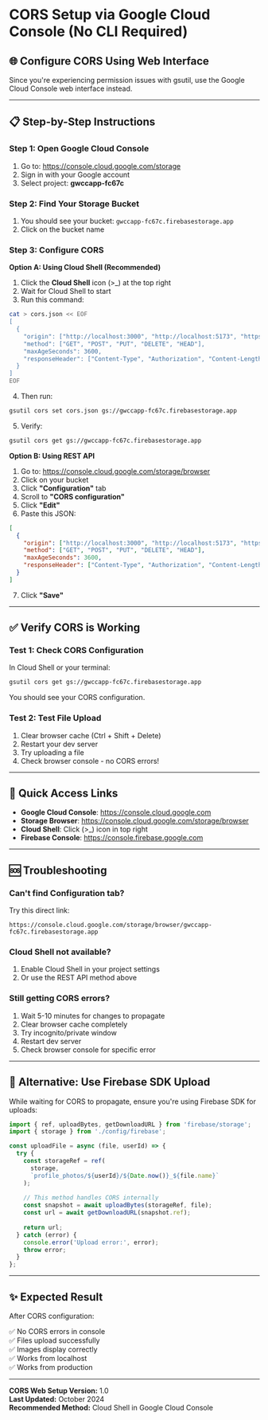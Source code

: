 # CORS Setup via Google Cloud Console (No CLI Required)

## 🌐 Configure CORS Using Web Interface

Since you're experiencing permission issues with gsutil, use the Google Cloud Console web interface instead.

---

## 📋 Step-by-Step Instructions

### **Step 1: Open Google Cloud Console**

1. Go to: https://console.cloud.google.com/storage
2. Sign in with your Google account
3. Select project: **gwccapp-fc67c**

### **Step 2: Find Your Storage Bucket**

1. You should see your bucket: `gwccapp-fc67c.firebasestorage.app`
2. Click on the bucket name

### **Step 3: Configure CORS**

**Option A: Using Cloud Shell (Recommended)**

1. Click the **Cloud Shell** icon (>_) at the top right
2. Wait for Cloud Shell to start
3. Run this command:

```bash
cat > cors.json << EOF
[
  {
    "origin": ["http://localhost:3000", "http://localhost:5173", "https://gwccapp-fc67c.web.app", "https://gwccapp-fc67c.firebaseapp.com"],
    "method": ["GET", "POST", "PUT", "DELETE", "HEAD"],
    "maxAgeSeconds": 3600,
    "responseHeader": ["Content-Type", "Authorization", "Content-Length", "User-Agent", "X-Requested-With"]
  }
]
EOF
```

4. Then run:

```bash
gsutil cors set cors.json gs://gwccapp-fc67c.firebasestorage.app
```

5. Verify:

```bash
gsutil cors get gs://gwccapp-fc67c.firebasestorage.app
```

**Option B: Using REST API**

1. Go to: https://console.cloud.google.com/storage/browser
2. Click on your bucket
3. Click **"Configuration"** tab
4. Scroll to **"CORS configuration"**
5. Click **"Edit"**
6. Paste this JSON:

```json
[
  {
    "origin": ["http://localhost:3000", "http://localhost:5173", "https://gwccapp-fc67c.web.app", "https://gwccapp-fc67c.firebaseapp.com"],
    "method": ["GET", "POST", "PUT", "DELETE", "HEAD"],
    "maxAgeSeconds": 3600,
    "responseHeader": ["Content-Type", "Authorization", "Content-Length", "User-Agent", "X-Requested-With"]
  }
]
```

7. Click **"Save"**

---

## ✅ Verify CORS is Working

### **Test 1: Check CORS Configuration**

In Cloud Shell or your terminal:

```bash
gsutil cors get gs://gwccapp-fc67c.firebasestorage.app
```

You should see your CORS configuration.

### **Test 2: Test File Upload**

1. Clear browser cache (Ctrl + Shift + Delete)
2. Restart your dev server
3. Try uploading a file
4. Check browser console - no CORS errors!

---

## 🎯 Quick Access Links

- **Google Cloud Console**: https://console.cloud.google.com
- **Storage Browser**: https://console.cloud.google.com/storage/browser
- **Cloud Shell**: Click (>_) icon in top right
- **Firebase Console**: https://console.firebase.google.com

---

## 🆘 Troubleshooting

### **Can't find Configuration tab?**

Try this direct link:
```
https://console.cloud.google.com/storage/browser/gwccapp-fc67c.firebasestorage.app
```

### **Cloud Shell not available?**

1. Enable Cloud Shell in your project settings
2. Or use the REST API method above

### **Still getting CORS errors?**

1. Wait 5-10 minutes for changes to propagate
2. Clear browser cache completely
3. Try incognito/private window
4. Restart dev server
5. Check browser console for specific error

---

## 📱 Alternative: Use Firebase SDK Upload

While waiting for CORS to propagate, ensure you're using Firebase SDK for uploads:

```javascript
import { ref, uploadBytes, getDownloadURL } from 'firebase/storage';
import { storage } from './config/firebase';

const uploadFile = async (file, userId) => {
  try {
    const storageRef = ref(
      storage, 
      `profile_photos/${userId}/${Date.now()}_${file.name}`
    );
    
    // This method handles CORS internally
    const snapshot = await uploadBytes(storageRef, file);
    const url = await getDownloadURL(snapshot.ref);
    
    return url;
  } catch (error) {
    console.error('Upload error:', error);
    throw error;
  }
};
```

---

## ✨ Expected Result

After CORS configuration:

✅ No CORS errors in console  
✅ Files upload successfully  
✅ Images display correctly  
✅ Works from localhost  
✅ Works from production  

---

**CORS Web Setup Version:** 1.0  
**Last Updated:** October 2024  
**Recommended Method:** Cloud Shell in Google Cloud Console
